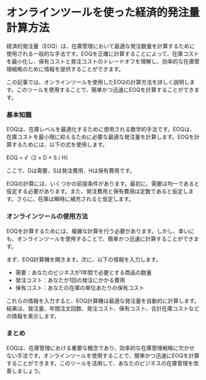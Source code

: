 オンラインツールを使った経済的発注量計算方法
======================

経済的発注量（EOQ）は、在庫管理において最適な発注数量を計算するために使用される一般的な手法です。EOQを正確に計算することによって、在庫コストを最小化し、保有コストと発注コストのトレードオフを理解し、効率的な在庫管理戦略のために情報を提供することができます。

この記事では、オンラインツールを使用したEOQの計算方法を詳しく説明します。このツールを使用することで、簡単かつ迅速にEOQを計算することができます。

### 基本知識

EOQは、在庫レベルを最適化するために使用される数学的手法です。EOQは、在庫コストを最小限に抑えるために必要な最適な発注量を計算します。EOQを計算するためには、以下の式を使用します。

EOQ = √（2 × D × S / H）

ここで、Dは需要、Sは発注費用、Hは保有費用です。

EOQの計算には、いくつかの前提条件があります。最初に、需要は均一であると仮定する必要があります。また、発注費用と保有費用は定数であると仮定します。さらに、在庫は瞬時に補充されると仮定します。

### オンラインツールの使用方法

EOQを計算するためには、複雑な計算を行う必要があります。しかし、幸いにも、オンラインツールを使用することで、簡単かつ迅速に計算することができます。

まず、EOQ計算機を開きます。次に、以下の情報を入力します。

- 需要：あなたのビジネスが1年間で必要とする商品の数量
- 発注コスト：あなたが1回の発注にかかる費用
- 保有コスト：あなたの在庫の単位あたりの保有コスト

これらの情報を入力すると、EOQ計算機は最適な発注量を自動的に計算します。結果は、発注量、年間注文回数、発注コスト、保有コスト、合計在庫コストなどの情報を表示します。

### まとめ

EOQは、在庫管理における重要な概念であり、効率的な在庫管理戦略に欠かせない手法です。オンラインツールを使用することで、簡単かつ迅速にEOQを計算することができます。このツールを活用して、あなたのビジネスの在庫管理を改善しましょう。
